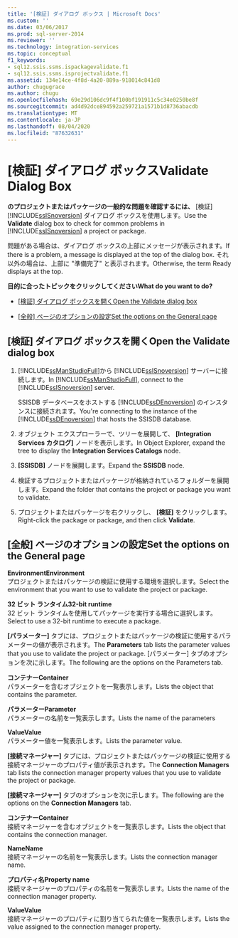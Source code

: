 ```yaml
---
title: '[検証] ダイアログ ボックス | Microsoft Docs'
ms.custom: ''
ms.date: 03/06/2017
ms.prod: sql-server-2014
ms.reviewer: ''
ms.technology: integration-services
ms.topic: conceptual
f1_keywords:
- sql12.ssis.ssms.ispackagevalidate.f1
- sql12.ssis.ssms.isprojectvalidate.f1
ms.assetid: 134e14ce-4f8d-4a20-889a-918014c841d8
author: chugugrace
ms.author: chugu
ms.openlocfilehash: 69e29d106dc9f4f100bf191911c5c34e0250be8f
ms.sourcegitcommit: ad4d92dce894592a259721a1571b1d8736abacdb
ms.translationtype: MT
ms.contentlocale: ja-JP
ms.lasthandoff: 08/04/2020
ms.locfileid: "87632631"
---
```

# <a name="validate-dialog-box"></a><span data-ttu-id="35c3c-102">[検証] ダイアログ ボックス</span><span class="sxs-lookup"><span data-stu-id="35c3c-102">Validate Dialog Box</span></span>
  <span data-ttu-id="35c3c-103">**のプロジェクトまたはパッケージの一般的な問題を確認するには、** [検証] [!INCLUDE[ssISnoversion](../../includes/ssisnoversion-md.md)] ダイアログ ボックスを使用します。</span><span class="sxs-lookup"><span data-stu-id="35c3c-103">Use the **Validate** dialog box to check for common problems in [!INCLUDE[ssISnoversion](../../includes/ssisnoversion-md.md)] a project or package.</span></span>  
  
 <span data-ttu-id="35c3c-104">問題がある場合は、ダイアログ ボックスの上部にメッセージが表示されます。</span><span class="sxs-lookup"><span data-stu-id="35c3c-104">If there is a problem, a message is displayed at the top of the dialog box.</span></span> <span data-ttu-id="35c3c-105">それ以外の場合は、上部に "準備完了" と表示されます。</span><span class="sxs-lookup"><span data-stu-id="35c3c-105">Otherwise, the term Ready displays at the top.</span></span>  
  
 <span data-ttu-id="35c3c-106">**目的に合ったトピックをクリックしてください**</span><span class="sxs-lookup"><span data-stu-id="35c3c-106">**What do you want to do?**</span></span>  
  
-   <span data-ttu-id="35c3c-107">[[検証] ダイアログ ボックスを開く](#open_dialog)</span><span class="sxs-lookup"><span data-stu-id="35c3c-107">[Open the Validate dialog box](#open_dialog)</span></span>  
  
-   <span data-ttu-id="35c3c-108">[[全般] ページのオプションの設定](#general)</span><span class="sxs-lookup"><span data-stu-id="35c3c-108">[Set the options on the General page](#general)</span></span>  
  
##  <a name="open-the-validate-dialog-box"></a><a name="open_dialog"></a> <span data-ttu-id="35c3c-109">[検証] ダイアログ ボックスを開く</span><span class="sxs-lookup"><span data-stu-id="35c3c-109">Open the Validate dialog box</span></span>  
  
1.  <span data-ttu-id="35c3c-110">[!INCLUDE[ssManStudioFull](../../includes/ssmanstudiofull-md.md)]から [!INCLUDE[ssISnoversion](../../includes/ssisnoversion-md.md)] サーバーに接続します。</span><span class="sxs-lookup"><span data-stu-id="35c3c-110">In [!INCLUDE[ssManStudioFull](../../includes/ssmanstudiofull-md.md)], connect to the [!INCLUDE[ssISnoversion](../../includes/ssisnoversion-md.md)] server.</span></span>  
  
     <span data-ttu-id="35c3c-111">SSISDB データベースをホストする [!INCLUDE[ssDEnoversion](../../includes/ssdenoversion-md.md)] のインスタンスに接続されます。</span><span class="sxs-lookup"><span data-stu-id="35c3c-111">You're connecting to the instance of the [!INCLUDE[ssDEnoversion](../../includes/ssdenoversion-md.md)] that hosts the SSISDB database.</span></span>  
  
2.  <span data-ttu-id="35c3c-112">オブジェクト エクスプローラーで、ツリーを展開して、 **[Integration Services カタログ]** ノードを表示します。</span><span class="sxs-lookup"><span data-stu-id="35c3c-112">In Object Explorer, expand the tree to display the **Integration Services Catalogs** node.</span></span>  
  
3.  <span data-ttu-id="35c3c-113">**[SSISDB]** ノードを展開します。</span><span class="sxs-lookup"><span data-stu-id="35c3c-113">Expand the **SSISDB** node.</span></span>  
  
4.  <span data-ttu-id="35c3c-114">検証するプロジェクトまたはパッケージが格納されているフォルダーを展開します。</span><span class="sxs-lookup"><span data-stu-id="35c3c-114">Expand the folder that contains the project or package you want to validate.</span></span>  
  
5.  <span data-ttu-id="35c3c-115">プロジェクトまたはパッケージを右クリックし、 **[検証]** をクリックします。</span><span class="sxs-lookup"><span data-stu-id="35c3c-115">Right-click the package or package, and then click **Validate**.</span></span>  
  
##  <a name="set-the-options-on-the-general-page"></a><a name="general"></a> <span data-ttu-id="35c3c-116">[全般] ページのオプションの設定</span><span class="sxs-lookup"><span data-stu-id="35c3c-116">Set the options on the General page</span></span>  
 <span data-ttu-id="35c3c-117">**Environment**</span><span class="sxs-lookup"><span data-stu-id="35c3c-117">**Environment**</span></span>  
 <span data-ttu-id="35c3c-118">プロジェクトまたはパッケージの検証に使用する環境を選択します。</span><span class="sxs-lookup"><span data-stu-id="35c3c-118">Select the environment that you want to use to validate the project or package.</span></span>  
  
 <span data-ttu-id="35c3c-119">**32 ビット ランタイム**</span><span class="sxs-lookup"><span data-stu-id="35c3c-119">**32-bit runtime**</span></span>  
 <span data-ttu-id="35c3c-120">32 ビット ランタイムを使用してパッケージを実行する場合に選択します。</span><span class="sxs-lookup"><span data-stu-id="35c3c-120">Select to use a 32-bit runtime to execute a package.</span></span>  
  
 <span data-ttu-id="35c3c-121">**[パラメーター]** タブには、プロジェクトまたはパッケージの検証に使用するパラメーターの値が表示されます。</span><span class="sxs-lookup"><span data-stu-id="35c3c-121">The **Parameters** tab lists the parameter values that you use to validate the project or package.</span></span> <span data-ttu-id="35c3c-122">[パラメーター] タブのオプションを次に示します。</span><span class="sxs-lookup"><span data-stu-id="35c3c-122">The following are the options on the Parameters tab.</span></span>  
  
 <span data-ttu-id="35c3c-123">**コンテナー**</span><span class="sxs-lookup"><span data-stu-id="35c3c-123">**Container**</span></span>  
 <span data-ttu-id="35c3c-124">パラメーターを含むオブジェクトを一覧表示します。</span><span class="sxs-lookup"><span data-stu-id="35c3c-124">Lists the object that contains the parameter.</span></span>  
  
 <span data-ttu-id="35c3c-125">**パラメーター**</span><span class="sxs-lookup"><span data-stu-id="35c3c-125">**Parameter**</span></span>  
 <span data-ttu-id="35c3c-126">パラメーターの名前を一覧表示します。</span><span class="sxs-lookup"><span data-stu-id="35c3c-126">Lists the name of the parameters</span></span>  
  
 <span data-ttu-id="35c3c-127">**Value**</span><span class="sxs-lookup"><span data-stu-id="35c3c-127">**Value**</span></span>  
 <span data-ttu-id="35c3c-128">パラメーター値を一覧表示します。</span><span class="sxs-lookup"><span data-stu-id="35c3c-128">Lists the parameter value.</span></span>  
  
 <span data-ttu-id="35c3c-129">**[接続マネージャー]** タブには、プロジェクトまたはパッケージの検証に使用する接続マネージャーのプロパティ値が表示されます。</span><span class="sxs-lookup"><span data-stu-id="35c3c-129">The **Connection Managers** tab lists the connection manager property values that you use to validate the project or package.</span></span>  
  
 <span data-ttu-id="35c3c-130">**[接続マネージャー]** タブのオプションを次に示します。</span><span class="sxs-lookup"><span data-stu-id="35c3c-130">The following are the options on the **Connection Managers** tab.</span></span>  
  
 <span data-ttu-id="35c3c-131">**コンテナー**</span><span class="sxs-lookup"><span data-stu-id="35c3c-131">**Container**</span></span>  
 <span data-ttu-id="35c3c-132">接続マネージャーを含むオブジェクトを一覧表示します。</span><span class="sxs-lookup"><span data-stu-id="35c3c-132">Lists the object that contains the connection manager.</span></span>  
  
 <span data-ttu-id="35c3c-133">**Name**</span><span class="sxs-lookup"><span data-stu-id="35c3c-133">**Name**</span></span>  
 <span data-ttu-id="35c3c-134">接続マネージャーの名前を一覧表示します。</span><span class="sxs-lookup"><span data-stu-id="35c3c-134">Lists the connection manager name.</span></span>  
  
 <span data-ttu-id="35c3c-135">**プロパティ名**</span><span class="sxs-lookup"><span data-stu-id="35c3c-135">**Property name**</span></span>  
 <span data-ttu-id="35c3c-136">接続マネージャーのプロパティの名前を一覧表示します。</span><span class="sxs-lookup"><span data-stu-id="35c3c-136">Lists the name of the connection manager property.</span></span>  
  
 <span data-ttu-id="35c3c-137">**Value**</span><span class="sxs-lookup"><span data-stu-id="35c3c-137">**Value**</span></span>  
 <span data-ttu-id="35c3c-138">接続マネージャーのプロパティに割り当てられた値を一覧表示します。</span><span class="sxs-lookup"><span data-stu-id="35c3c-138">Lists the value assigned to the connection manager property.</span></span>  
  
  
